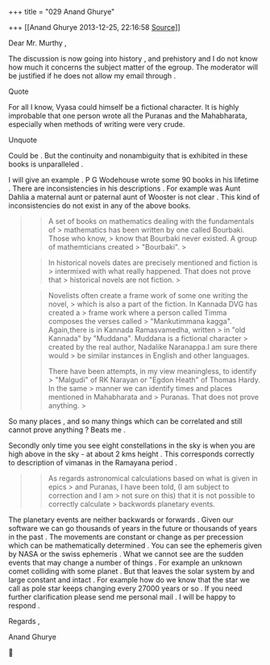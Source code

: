 +++
title = "029 Anand Ghurye"

+++
[[Anand Ghurye	2013-12-25, 22:16:58 [Source](https://groups.google.com/g/samskrita/c/Hd_Xp7QZ3ZM)]]



Dear Mr. Murthy ,  
  

The discussion is now going into history , and prehistory and I do not know how much it concerns the subject matter of the egroup. The moderator will be justified if he does not allow my email through .  

  

Quote  

For all I know, Vyasa could himself be a fictional character. It is highly improbable that one person wrote all the Puranas and the Mahabharata, especially when methods of writing were very crude.

 Unquote  
  

Could be . But the continuity and nonambiguity that is exhibited in these books is unparalleled .  
  

I will give an example . P G Wodehouse wrote some 90 books in his lifetime . There are inconsistencies in his descriptions . For example was Aunt Dahlia a maternal aunt or paternal aunt of Wooster is not clear . This kind of inconsistencies do not exist in any of the above books.  

  


> 
> > 
> > A set of books on mathematics dealing with the fundamentals of > mathematics has been written by one called Bourbaki. Those who know, > know that Bourbaki never existed. A group of mathemticians created > "Bourbaki". >
> 
> > 
> > In historical novels dates are precisely mentioned and fiction is > intermixed with what really happened. That does not prove that > historical novels are not fiction. >
> 
> > 
> > Novelists often create a frame work of some one writing the novel, > which is also a part of the fiction. In Kannada DVG has created a > frame work where a person called Timma composes the verses called > "Mankutimmana kagga". Again,there is in Kannada Ramasvamedha, written > in "old Kannada" by "Muddana". Muddana is a fictional character > created by the real author, Nadalike Naranappa.I am sure there would > be similar instances in English and other languages.
> > 
> > 
> > There have been attempts, in my view meaningless, to identify > "Malgudi" of RK Narayan or "Egdon Heath" of Thomas Hardy. In the same > manner we can identify times and places mentioned in Mahabharata and > Puranas. That does not prove anything. >
> 
> > 

  

So many places , and so many things which can be correlated and still cannot prove anything ? Beats me .  
  

Secondly only time you see eight constellations in the sky is when you are high above in the sky - at about 2 kms height . This corresponds correctly to description of vimanas in the Ramayana period . 

  
  


> 
> > 
> > As regards astronomical calculations based on what is given in epics > and Puranas, I have been told, (I am subject to correction and I am > not sure on this) that it is not possible to correctly calculate > backwords planetary events.
> > 
> > 

  

The planetary events are neither backwards or forwards . Given our software we can go thousands of years in the future or thousands of years in the past . The movements are constant or change as per precession which can be mathematically determined . You can see the ephemeris given by NASA or the swiss ephemeris . What we cannot see are the sudden events that may change a number of things . For example an unknown comet colliding with some planet . But that leaves the solar system by and large constant and intact . For example how do we know that the star we call as pole star keeps changing every 27000 years or so . If you need further clarification please send me personal mail . I will be happy to respond . 

  

Regards ,

  
  

Anand Ghurye 

  
  




